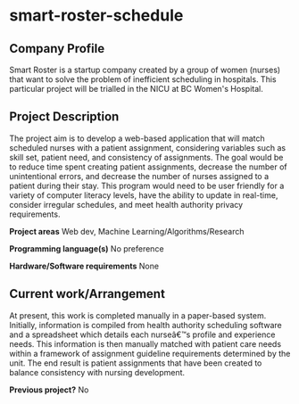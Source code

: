 # smart-roster-schedule

## Company Profile
Smart Roster is a startup company created by a group of women (nurses) that want to solve the problem of inefficient scheduling in hospitals. This particular project will be trialled in the NICU at BC Women's Hospital.


## Project Description
The project aim is to develop a web-based application that will match scheduled nurses with a patient assignment, considering variables such as skill set, patient need, and consistency of assignments. The goal would be to reduce time spent creating patient assignments, decrease the number of unintentional errors, and decrease the number of nurses assigned to a patient during their stay. This program would need to be user friendly for a variety of computer literacy levels, have the ability to update in real-time, consider irregular schedules, and meet health authority privacy requirements.


**Project areas**
Web dev, Machine Learning/Algorithms/Research


**Programming language(s)**
No preference


**Hardware/Software requirements**
None


## Current work/Arrangement
At present, this work is completed manually in a paper-based system. Initially, information is compiled from health authority scheduling software and a spreadsheet which details each nurseâ€™s profile and experience needs. This information is then manually matched with patient care needs within a framework of assignment guideline requirements determined by the unit. The end result is patient assignments that have been created to balance consistency with nursing development.

**Previous project?**
No
